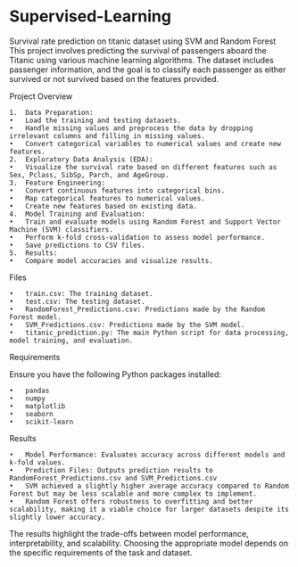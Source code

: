 # Supervised-Learning
Survival rate prediction on titanic dataset using SVM and Random Forest
This project involves predicting the survival of passengers aboard the Titanic using various machine learning algorithms. The dataset includes passenger information, and the goal is to classify each passenger as either survived or not survived based on the features provided.

Project Overview

	1.	Data Preparation:
  	•	Load the training and testing datasets.
  	•	Handle missing values and preprocess the data by dropping irrelevant columns and filling in missing values.
  	•	Convert categorical variables to numerical values and create new features.
	2.	Exploratory Data Analysis (EDA):
  	•	Visualize the survival rate based on different features such as Sex, Pclass, SibSp, Parch, and AgeGroup.
	3.	Feature Engineering:
  	•	Convert continuous features into categorical bins.
  	•	Map categorical features to numerical values.
  	•	Create new features based on existing data.
	4.	Model Training and Evaluation:
  	•	Train and evaluate models using Random Forest and Support Vector Machine (SVM) classifiers.
  	•	Perform k-fold cross-validation to assess model performance.
  	•	Save predictions to CSV files.
	5.	Results:
  	•	Compare model accuracies and visualize results.

Files

	•	train.csv: The training dataset.
	•	test.csv: The testing dataset.
	•	RandomForest_Predictions.csv: Predictions made by the Random Forest model.
	•	SVM_Predictions.csv: Predictions made by the SVM model.
	•	titanic_prediction.py: The main Python script for data processing, model training, and evaluation.

Requirements

Ensure you have the following Python packages installed:

	•	pandas
	•	numpy
	•	matplotlib
	•	seaborn
	•	scikit-learn

Results

	•	Model Performance: Evaluates accuracy across different models and k-fold values.
	•	Prediction Files: Outputs prediction results to RandomForest_Predictions.csv and SVM_Predictions.csv
 	•	SVM achieved a slightly higher average accuracy compared to Random Forest but may be less scalable and more complex to implement.
	•	Random Forest offers robustness to overfitting and better scalability, making it a viable choice for larger datasets despite its slightly lower accuracy.

The results highlight the trade-offs between model performance, interpretability, and scalability. Choosing the appropriate model depends on the specific requirements of the task and dataset.
